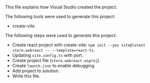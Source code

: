 This file explains how Visual Studio created the project.

The following tools were used to generate this project:
- create-vite

The following steps were used to generate this project:
- Create react project with create-vite: `npm init --yes vite@latest store.webreact -- --template=react-ts`.
- Updating `vite.config.ts` with port.
- Create project file (`store.webreact.esproj`).
- Create `launch.json` to enable debugging.
- Add project to solution.
- Write this file.
